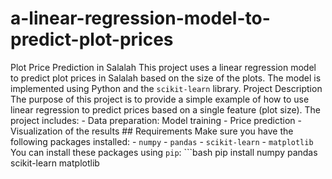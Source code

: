 # a-linear-regression-model-to-predict-plot-prices
 Plot Price Prediction in Salalah  This project uses a linear regression model to predict plot prices in Salalah based on the size of the plots. The model is implemented using Python and the `scikit-learn` library. Project Description  The purpose of this project is to provide a simple example of how to use linear regression to predict prices based on a single feature (plot size). The project includes: - 
 Data preparation: Model training - Price prediction - Visualization of the results  ## Requirements  Make sure you have the following packages installed: - `numpy` - `pandas` - `scikit-learn` - `matplotlib`  You can install these packages using `pip`:  ```bash pip install numpy pandas scikit-learn matplotlib
